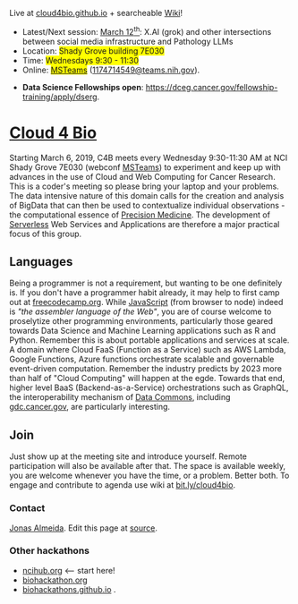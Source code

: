 Live at [cloud4bio.github.io](https://cloud4bio.github.io) + searcheable [Wiki](https://sites.google.com/mathbiol.org/cloud4bio/home)! 

 * Latest/Next session: <span style="backgroundColor:yellow">[March 12<sup>th</sup>](https://sites.google.com/mathbiol.org/cloud4bio/2025/2025-03-12-mar)</span>: X.AI (grok) and other intersections between social media infrastructure and Pathology LLMs
 * Location: <span style="background-color:yellow">Shady Grove building 7E030</span> 
 * Time: <span style="background-color:yellow">Wednesdays 9:30 - 11:30</span> 
 * Online: <span style="background-color:yellow"> [MSTeams](https://teams.microsoft.com/l/meetup-join/19%3ameeting_NDc1NmU2ZTYtN2JkMi00MjcyLThhMDYtOTk4MTI0ZDQ1ODFi%40thread.v2/0?context=%7b%22Tid%22%3a%2214b77578-9773-42d5-8507-251ca2dc2b06%22%2c%22Oid%22%3a%221d26bc06-66c2-4019-bbe0-149b4af11cff%22%7d)</span> (1174714549@teams.nih.gov). 
 <!--* Journal club / speakers [upcoming](https://docs.google.com/document/d/1ADVPnpa5jCIvb9VWBvDIewTeBFdoj2-NrTwZEs-BUio/edit#); -->
 * **Data Science Fellowships open**: <a href="https://dceg.cancer.gov/fellowship-training/apply/dserg" target="_blank">https://dceg.cancer.gov/fellowship-training/apply/dserg</a>.

# [Cloud 4 Bio](https://cloud4bio.github.io) 
Starting March 6, 2019, C4B meets every Wednesday 9:30-11:30 AM at NCI Shady Grove 7E030 (webconf [MSTeams](https://teams.microsoft.com/l/meetup-join/19%3ameeting_NDc1NmU2ZTYtN2JkMi00MjcyLThhMDYtOTk4MTI0ZDQ1ODFi%40thread.v2/0?context=%7b%22Tid%22%3a%2214b77578-9773-42d5-8507-251ca2dc2b06%22%2c%22Oid%22%3a%221d26bc06-66c2-4019-bbe0-149b4af11cff%22%7d)) to experiment and keep up with advances in the use of Cloud and Web Computing for Cancer Research. This is a coder's meeting so please bring your laptop and your problems. The data intensive nature of this domain calls for the creation and analysis of BigData that can then be used to contextualize individual observations - the computational essence of [Precision Medicine](https://www.cancer.gov/research/areas/treatment/pmi-oncology). The development of [Serverless](https://en.wikipedia.org/wiki/Serverless_computing) Web Services and Applications are therefore a major practical focus of this group.

## Languages
Being a programmer is not a requirement, but wanting to be one definitely is. If you don't have a programmer habit already, it may help to first camp out at [freecodecamp.org](https://www.freecodecamp.org/). While <a href="https://javascript.info/" target="_blank">JavaScript</a> (from browser to node) indeed is *"the assembler language of the Web"*, you are of course welcome to proselytize other programming environments, particularly those geared towards Data Science and Machine Learning applications such as R and Python. Remember this is about portable applications and services at scale. A domain where Cloud FaaS (Function as a Service) such as AWS Lambda, Google Functions, Azure functions orchestrate scalable and governable event-driven computation. Remember the industry predicts by 2023 more than half of "Cloud Computing" will happen at the egde. Towards that end, higher level BaaS (Backend-as-a-Service) orchestrations such as GraphQL, the interoperability mechanism of [Data Commons](https://commonfund.nih.gov/commons), including [gdc.cancer.gov](https://gdc.cancer.gov), are particularly interesting. 

## Join
Just show up at the meeting site and introduce yourself. Remote participation will also be available after that. The space is available weekly, you are welcome whenever you have the time, or a problem. Better both. To engage and contribute to agenda use wiki at [bit.ly/cloud4bio](https://bit.ly/cloud4bio).

### Contact
[Jonas Almeida](https://dceg.cancer.gov/about/staff-directory/biographies/A-J/almeida-jonas). Edit this page at [source](https://github.com/cloud4bio/cloud4bio.github.com/edit/master/README.md).

### Other hackathons
* [ncihub.org](https://ncihub.org/) <-- start here!
* [biohackathon.org](http://www.biohackathon.org)
* [biohackathons.github.io](https://biohackathons.github.io) . 
